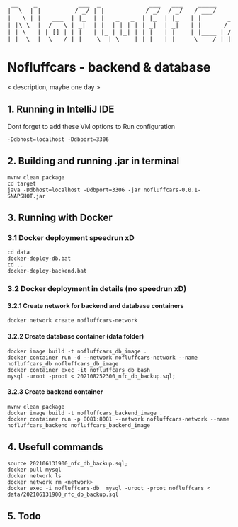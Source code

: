 <pre>
 __    _           ___  _             ___   ___    _____
|  \  | |         / _/ | |           / _/  / _/   / ___/     by Max U
|   \ | |   ___  | |_  | |   _   _  | |_  | |_   | |       ___    ___  _____
| |\ \  |  /   \ | _|  | |  | | | | | _|  | _|   | |      / _ \  |  / |  __/
| | \   | | [] | | |   | |_ | |_| | | |   | |    | |____ | /_\ | | |  |__  |
|_|  \__|  \___/ |_|    \__| \____| |_|   |_|     \____/ |_| |_| |_|  \____|
</pre>

# Nofluffcars - backend & database
< description, maybe one day >

## 1. Running in IntelliJ IDE
Dont forget to add these VM options to Run configuration
```
-Ddbhost=localhost -Ddbport=3306
```

## 2. Building and running .jar in terminal
```
mvnw clean package
cd target
java -Ddbhost=localhost -Ddbport=3306 -jar nofluffcars-0.0.1-SNAPSHOT.jar
```

## 3. Running with Docker
### 3.1 Docker deployment speedrun xD 
```
cd data
docker-deploy-db.bat
cd ..
docker-deploy-backend.bat
```
### 3.2 Docker deployment in details (no speedrun xD)
#### 3.2.1 Create network for backend and database containers
```
docker network create nofluffcars-network
```
#### 3.2.2 Create database container (data folder)
```
docker image build -t nofluffcars_db_image .
docker container run -d --network nofluffcars-network --name nofluffcars_db nofluffcars_db_image
docker container exec -it nofluffcars_db bash
mysql -uroot -proot < 202108252300_nfc_db_backup.sql;
```
#### 3.2.3 Create backend container
```
mvnw clean package
docker image build -t nofluffcars_backend_image .
docker container run -p 8081:8081 --network nofluffcars-network --name nofluffcars_backend nofluffcars_backend_image
```



## 4. Usefull commands
```
source 202106131900_nfc_db_backup.sql;
docker pull mysql
docker network ls
docker network rm <network>
docker exec -i nofluffcars-db  mysql -uroot -proot nofluffcars < data/202106131900_nfc_db_backup.sql
```

## 5. Todo